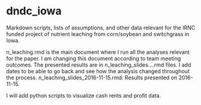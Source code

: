 # dndc_iowa
Markdown scripts, lists of assumptions, and other data relevant for the IRNC funded project of nutrient leaching from corn/soybean and switchgrass in Iowa.


n_leaching.rmd is the main document where I run all the analyses relevant for the paper. I am changing this document according to team meeting outcomes.
The presented results are in n_leaching_slides....rmd files. I add dates to be able to go back and see how the analysis changed throughout the process.
n_leaching_slides_2016-11-15.rmd: Results presented on 2016-11-15.

I will add python scripts to visualize cash rents and profit data.

